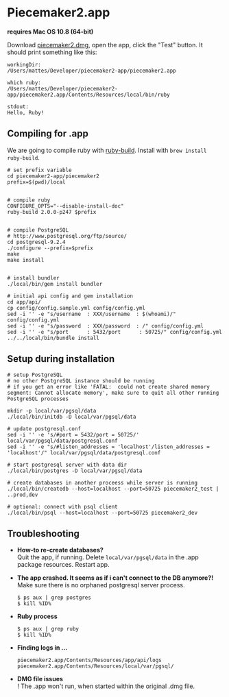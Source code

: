 # Piecemaker2.app

__requires Mac OS 10.8 (64-bit)__

Download [piecemaker2.dmg](https://github.com/motionbank/piecemaker2-app/raw/master/piecemaker2.dmg), 
open the app, click the "Test" button. It should print something like this:

```
workingDir:
/Users/mattes/Developer/piecemaker2-app/piecemaker2.app

which ruby:
/Users/mattes/Developer/piecemaker2-app/piecemaker2.app/Contents/Resources/local/bin/ruby

stdout:
Hello, Ruby!
```


## Compiling for .app

We are going to compile ruby with [ruby-build](https://github.com/sstephenson/ruby-build). Install with ```brew install ruby-build```.


```
# set prefix variable
cd piecemaker2-app/piecemaker2
prefix=$(pwd)/local


# compile ruby
CONFIGURE_OPTS="--disable-install-doc"
ruby-build 2.0.0-p247 $prefix


# compile PostgreSQL
# http://www.postgresql.org/ftp/source/
cd postgresql-9.2.4
./configure --prefix=$prefix
make
make install


# install bundler
./local/bin/gem install bundler

# initial api config and gem installation
cd app/api/
cp config/config.sample.yml config/config.yml
sed -i '' -e "s/username  : XXX/username  : $(whoami)/" config/config.yml
sed -i '' -e "s/password  : XXX/password  : /" config/config.yml
sed -i '' -e "s/port      : 5432/port      : 50725/" config/config.yml
../../local/bin/bundle install

````



## Setup during installation

````
# setup PostgreSQL
# no other PostgreSQL instance should be running
# if you get an error like 'FATAL:  could not create shared memory segment: Cannot allocate memory', make sure to quit all other running PostgreSQL processes

mkdir -p local/var/pgsql/data
./local/bin/initdb -D local/var/pgsql/data 

# update postgresql.conf
sed -i '' -e 's/#port = 5432/port = 50725/' local/var/pgsql/data/postgresql.conf
sed -i '' -e "s/#listen_addresses = 'localhost'/listen_addresses = 'localhost'/" local/var/pgsql/data/postgresql.conf

# start postgresql server with data dir
./local/bin/postgres -D local/var/pgsql/data

# create databases in another proceess while server is running
./local/bin/createdb --host=localhost --port=50725 piecemaker2_test | ..prod,dev

# optional: connect with psql client
./local/bin/psql --host=localhost --port=50725 piecemaker2_dev

````

## Troubleshooting

 * __How-to re-create databases?__  
   Quit the app, if running. Delete ```local/var/pgsql/data``` in the .app package resources. Restart app.

 * __The app crashed. It seems as if i can't connect to the DB anymore?!__  
   Make sure there is no orphaned postgresql server process.  
   ```
   $ ps aux | grep postgres
   $ kill %ID%
   ```

 * __Ruby process__  
   ```
   $ ps aux | grep ruby
   $ kill %ID%
   ```

 * __Finding logs in ...__  
   ```
   piecemaker2.app/Contents/Resources/app/api/logs
   piecemaker2.app/Contents/Resources/local/var/pgsql/
   ```

 * __DMG file issues__  
   ! The .app won't run, when started within the original .dmg file.

